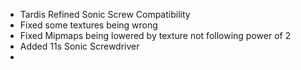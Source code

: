 - Tardis Refined Sonic Screw Compatibility
- Fixed some textures being wrong
- Fixed Mipmaps being lowered by texture not following power of 2
- Added 11s Sonic Screwdriver
- 